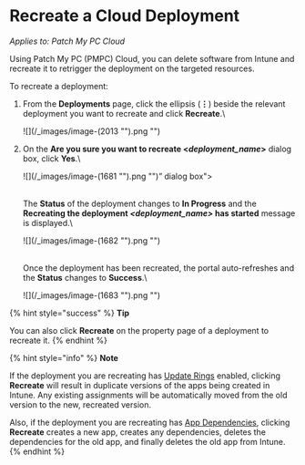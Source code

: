 # Recreate a Cloud Deployment

_Applies to: Patch My PC Cloud_

Using Patch My PC (PMPC) Cloud, you can delete software from Intune and recreate it to retrigger the deployment on the targeted resources.

To recreate a deployment:

1.  From the **Deployments** page, click the ellipsis (**⋮**) beside the relevant deployment you want to recreate and click **Recreate**.\


    ![](/_images/image-(2013 "").png "")
2.  On the **Are you sure you want to recreate <**_**deployment\_name**_**>** dialog box, click **Yes**.\


    ![](/_images/image-(1681 "").png "")” dialog box">

    \
    The **Status** of the deployment changes to **In Progress** and the **Recreating the deployment&#x20;**_**\<deployment\_name>**_**&#x20;has started** message is displayed.\


    ![](/_images/image-(1682 "").png "")

    \
    Once the deployment has been recreated, the portal auto-refreshes and the **Status** changes to **Success**.\


    ![](/_images/image-(1683 "").png "")

{% hint style="success" %}
**Tip**

You can also click **Recreate** on the property page of a deployment to recreate it.
{% endhint %}

{% hint style="info" %}
**Note**

If the deployment you are recreating has [Update Rings](../cloud-update-rings/) enabled, clicking **Recreate** will result in duplicate versions of the apps being created in Intune. Any existing assignments will be automatically moved from the old version to the new, recreated version.

Also, if the deployment you are recreating has [App Dependencies](../deploying-an-app-using-cloud/cloud-configurations-deployment-tab/dependencies-deployments.md), clicking **Recreate** creates a new app, creates any dependencies, deletes the dependencies for the old app, and finally deletes the old app from Intune.
{% endhint %}
